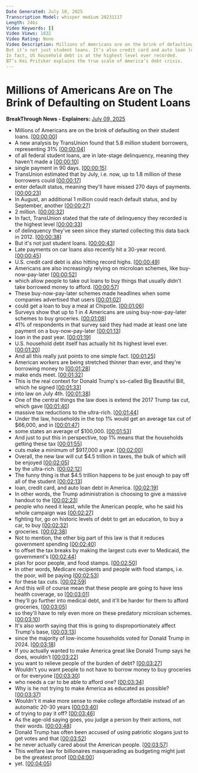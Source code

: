 ```yaml
---
Date Generated: July 10, 2025
Transcription Model: whisper medium 20231117
Length: 246s
Video Keywords: []
Video Views: 1832
Video Rating: None
Video Description: Millions of Americans are on the brink of defaulting on student loans.
But it’s not just student loans. It’s also credit card and auto loan loans. 1 in 4 Americans now uses loans to buy groceries.
In fact, US household debt is at the highest level ever recorded.
BT’s Kei Pritsker explains the true scale of America’s debt crisis.
---
```


# Millions of Americans Are on The Brink of Defaulting on Student Loans
**BreakThrough News - Explainers:** [July 09, 2025](https://www.youtube.com/watch?v=jgrcu_BKAK4)
*  Millions of Americans are on the brink of defaulting on their student loans. [[00:00:00](https://www.youtube.com/watch?v=jgrcu_BKAK4&t=0.0s)]
*  A new analysis by TransUnion found that 5.8 million student borrowers, representing 31% [[00:00:04](https://www.youtube.com/watch?v=jgrcu_BKAK4&t=4.22s)]
*  of all federal student loans, are in late-stage delinquency, meaning they haven't made a [[00:00:10](https://www.youtube.com/watch?v=jgrcu_BKAK4&t=10.46s)]
*  single payment in 90 days. [[00:00:15](https://www.youtube.com/watch?v=jgrcu_BKAK4&t=15.18s)]
*  TransUnion estimated that by July, i.e. now, up to 1.8 million of these borrowers could [[00:00:17](https://www.youtube.com/watch?v=jgrcu_BKAK4&t=17.26s)]
*  enter default status, meaning they'll have missed 270 days of payments. [[00:00:23](https://www.youtube.com/watch?v=jgrcu_BKAK4&t=23.28s)]
*  In August, an additional 1 million could reach default status, and by September, another [[00:00:27](https://www.youtube.com/watch?v=jgrcu_BKAK4&t=27.94s)]
*  2 million. [[00:00:32](https://www.youtube.com/watch?v=jgrcu_BKAK4&t=32.56s)]
*  In fact, TransUnion stated that the rate of delinquency they recorded is the highest level [[00:00:33](https://www.youtube.com/watch?v=jgrcu_BKAK4&t=33.56s)]
*  of delinquency they've seen since they started collecting this data back in 2012. [[00:00:38](https://www.youtube.com/watch?v=jgrcu_BKAK4&t=38.400000000000006s)]
*  But it's not just student loans. [[00:00:43](https://www.youtube.com/watch?v=jgrcu_BKAK4&t=43.480000000000004s)]
*  Late payments on car loans also recently hit a 30-year record. [[00:00:45](https://www.youtube.com/watch?v=jgrcu_BKAK4&t=45.6s)]
*  U.S. credit card debt is also hitting record highs. [[00:00:49](https://www.youtube.com/watch?v=jgrcu_BKAK4&t=49.040000000000006s)]
*  Americans are also increasingly relying on microloan schemes, like buy-now-pay-later [[00:00:52](https://www.youtube.com/watch?v=jgrcu_BKAK4&t=52.44s)]
*  which allow people to take out loans to buy things that usually didn't take borrowed money to afford. [[00:00:57](https://www.youtube.com/watch?v=jgrcu_BKAK4&t=57.52s)]
*  These buy-now-pay-later schemes made headlines when some companies advertised that users [[00:01:02](https://www.youtube.com/watch?v=jgrcu_BKAK4&t=62.46s)]
*  could get a loan to buy a meal at Chipotle. [[00:01:06](https://www.youtube.com/watch?v=jgrcu_BKAK4&t=66.38s)]
*  Surveys show that up to 1 in 4 Americans are using buy-now-pay-later schemes to buy groceries. [[00:01:08](https://www.youtube.com/watch?v=jgrcu_BKAK4&t=68.86s)]
*  41% of respondents in that survey said they had made at least one late payment on a buy-now-pay-later [[00:01:13](https://www.youtube.com/watch?v=jgrcu_BKAK4&t=73.82000000000001s)]
*  loan in the past year. [[00:01:19](https://www.youtube.com/watch?v=jgrcu_BKAK4&t=79.06s)]
*  U.S. household debt itself has actually hit its highest level ever. [[00:01:20](https://www.youtube.com/watch?v=jgrcu_BKAK4&t=80.94s)]
*  And all this really just points to one simple fact. [[00:01:25](https://www.youtube.com/watch?v=jgrcu_BKAK4&t=85.22s)]
*  American workers are being stretched thinner than ever, and they're borrowing money to [[00:01:28](https://www.youtube.com/watch?v=jgrcu_BKAK4&t=88.16s)]
*  make ends meet. [[00:01:32](https://www.youtube.com/watch?v=jgrcu_BKAK4&t=92.17999999999999s)]
*  This is the real context for Donald Trump's so-called Big Beautiful Bill, which he signed [[00:01:33](https://www.youtube.com/watch?v=jgrcu_BKAK4&t=93.52s)]
*  into law on July 4th. [[00:01:38](https://www.youtube.com/watch?v=jgrcu_BKAK4&t=98.12s)]
*  One of the central things the law does is extend the 2017 Trump tax cut, which gave [[00:01:40](https://www.youtube.com/watch?v=jgrcu_BKAK4&t=100.24s)]
*  massive tax reductions to the ultra-rich. [[00:01:44](https://www.youtube.com/watch?v=jgrcu_BKAK4&t=104.9s)]
*  Under the law, households in the top 1% would get an average tax cut of $66,000, and in [[00:01:47](https://www.youtube.com/watch?v=jgrcu_BKAK4&t=107.56s)]
*  some states an average of $100,000. [[00:01:53](https://www.youtube.com/watch?v=jgrcu_BKAK4&t=113.28s)]
*  And just to put this in perspective, top 1% means that the households getting these tax [[00:01:55](https://www.youtube.com/watch?v=jgrcu_BKAK4&t=115.88s)]
*  cuts make a minimum of $917,000 a year. [[00:02:00](https://www.youtube.com/watch?v=jgrcu_BKAK4&t=120.48s)]
*  Overall, the new law will cut $4.5 trillion in taxes, the bulk of which will be enjoyed [[00:02:05](https://www.youtube.com/watch?v=jgrcu_BKAK4&t=125.92s)]
*  by the ultra-rich. [[00:02:12](https://www.youtube.com/watch?v=jgrcu_BKAK4&t=132.24s)]
*  The funny thing is that $4.5 trillion happens to be just enough to pay off all of the student [[00:02:13](https://www.youtube.com/watch?v=jgrcu_BKAK4&t=133.78s)]
*  loan, credit card, and auto loan debt in America. [[00:02:19](https://www.youtube.com/watch?v=jgrcu_BKAK4&t=139.04s)]
*  In other words, the Trump administration is choosing to give a massive handout to the [[00:02:23](https://www.youtube.com/watch?v=jgrcu_BKAK4&t=143.0s)]
*  people who need it least, while the American people, who he said his whole campaign was [[00:02:27](https://www.youtube.com/watch?v=jgrcu_BKAK4&t=147.24s)]
*  fighting for, go on historic levels of debt to get an education, to buy a car, to buy [[00:02:32](https://www.youtube.com/watch?v=jgrcu_BKAK4&t=152.12s)]
*  groceries. [[00:02:38](https://www.youtube.com/watch?v=jgrcu_BKAK4&t=158.76s)]
*  Not to mention, the other big part of this law is that it reduces government spending [[00:02:40](https://www.youtube.com/watch?v=jgrcu_BKAK4&t=160.54s)]
*  to offset the tax breaks by making the largest cuts ever to Medicaid, the government's [[00:02:44](https://www.youtube.com/watch?v=jgrcu_BKAK4&t=164.86s)]
*  plan for poor people, and food stamps. [[00:02:50](https://www.youtube.com/watch?v=jgrcu_BKAK4&t=170.96s)]
*  In other words, Medicare recipients and people with food stamps, i.e. the poor, will be paying [[00:02:53](https://www.youtube.com/watch?v=jgrcu_BKAK4&t=173.84s)]
*  for these tax cuts. [[00:02:59](https://www.youtube.com/watch?v=jgrcu_BKAK4&t=179.84s)]
*  And this will of course mean that these people are going to have less health coverage, so [[00:03:01](https://www.youtube.com/watch?v=jgrcu_BKAK4&t=181.52s)]
*  they'll go further into medical debt, and it'll be harder for them to afford groceries, [[00:03:05](https://www.youtube.com/watch?v=jgrcu_BKAK4&t=185.36s)]
*  so they'll have to rely even more on these predatory microloan schemes. [[00:03:10](https://www.youtube.com/watch?v=jgrcu_BKAK4&t=190.0s)]
*  It's also worth saying that this is going to disproportionately affect Trump's base, [[00:03:13](https://www.youtube.com/watch?v=jgrcu_BKAK4&t=193.44s)]
*  since the majority of low-income households voted for Donald Trump in 2024. [[00:03:18](https://www.youtube.com/watch?v=jgrcu_BKAK4&t=198.52s)]
*  If you actually wanted to make America great like Donald Trump says he does, wouldn't [[00:03:22](https://www.youtube.com/watch?v=jgrcu_BKAK4&t=202.84s)]
*  you want to relieve people of the burden of debt? [[00:03:27](https://www.youtube.com/watch?v=jgrcu_BKAK4&t=207.48000000000002s)]
*  Wouldn't you want people to not have to borrow money to buy groceries or for everyone [[00:03:30](https://www.youtube.com/watch?v=jgrcu_BKAK4&t=210.28s)]
*  who needs a car to be able to afford one? [[00:03:34](https://www.youtube.com/watch?v=jgrcu_BKAK4&t=214.68s)]
*  Why is he not trying to make America as educated as possible? [[00:03:37](https://www.youtube.com/watch?v=jgrcu_BKAK4&t=217.60000000000002s)]
*  Wouldn't it make more sense to make college affordable instead of an automatic 20-30 years [[00:03:40](https://www.youtube.com/watch?v=jgrcu_BKAK4&t=220.8s)]
*  of trying to pay it off? [[00:03:46](https://www.youtube.com/watch?v=jgrcu_BKAK4&t=226.44000000000003s)]
*  As the age-old saying goes, you judge a person by their actions, not their words. [[00:03:48](https://www.youtube.com/watch?v=jgrcu_BKAK4&t=228.04s)]
*  Donald Trump has often been accused of using patriotic slogans just to get votes and that [[00:03:52](https://www.youtube.com/watch?v=jgrcu_BKAK4&t=232.92s)]
*  he never actually cared about the American people. [[00:03:57](https://www.youtube.com/watch?v=jgrcu_BKAK4&t=237.56s)]
*  This welfare law for billionaires masquerading as budgeting might just be the greatest proof [[00:04:00](https://www.youtube.com/watch?v=jgrcu_BKAK4&t=240.56s)]
*  yet. [[00:04:05](https://www.youtube.com/watch?v=jgrcu_BKAK4&t=245.23999999999998s)]
